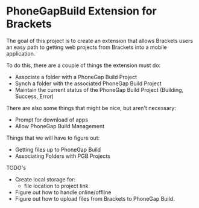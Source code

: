 # PhoneGapBuild Extension for Brackets

The goal of this project is to create an extension that allows Brackets 
users an easy path to getting web projects from Brackets into a mobile 
application. 

To do this, there are a couple of things the extension must do:

* Associate a folder with a PhoneGap Build Project
* Synch a folder with the associated PhoneGap Build Project
* Maintain the current status of the PhoneGap Build Project (Building, Success, Error) 

There are also some things that might be nice, but aren't necessary:

* Prompt for download of apps
* Allow PhoneGap Build Management

Things that we will have to figure out:

* Getting files up to PhoneGap Build
* Associating Folders with PGB Projects


TODO's

* Create local storage for:
    * file location to project link
* Figure out how to handle online/offline
* Figure out how to upload files from Brackets to PhoneGap Build.    